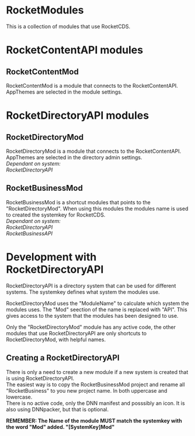 # RocketModules

This is a collection of modules that use RocketCDS.

# RocketContentAPI modules

## RocketContentMod

RocketContentMod is a module that connects to the RocketContentAPI.  AppThemes are selected in the module settings.

# RocketDirectoryAPI modules

## RocketDirectoryMod

RocketDirectoryMod is a module that connects to the RocketContentAPI.  AppThemes are selected in the directory admin settings.  
*Dependant on system:*  
*RocketDirectoryAPI*  

## RocketBusinessMod

RocketBusinessMod is a shortcut modules that points to the "RocketDirectoryMod".  When using this modules the modules name is used to created the systemkey for RocketCDS.  
*Dependant on system:*  
*RocketDirectoryAPI*   
*RocketBusinessAPI*  

# Development with RocketDirectoryAPI

RocketDirectoryAPI is a directory system that can be used for different systems.  The systemkey defines what system the modules use.  

RocketDirectoryMod uses the "ModuleName" to calculate which system the modules uses.  The "Mod" seection of the name is replaced with "API".  This gives access to the system that the modules has been designed to use.  

Only the "RocketDirectoryMod" module has any active code, the other modules that use RocketDirectoryAPI are only shortcuts to RocketDirectoryMod, with helpful names.  

## Creating a RocketDirectoryAPI

There is only a need to create a new module if a new system is created that is using RocketDirectoryAPI.  
The easiest way is to copy the RocketBusinessMod project and rename all "RocketBusiness" to you new project name. In both uppercase and lowercase.    
There is no active code, only the DNN manifest and posssibly an icon.  It is also using DNNpacker, but that is optional.

**REMEMBER: The Name of the module MUST match the systemkey with the word "Mod" added.  "[SystemKey]Mod"**
